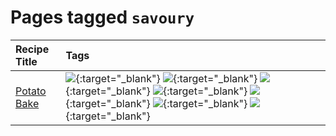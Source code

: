 # Pages tagged `savoury`

|Recipe Title|Tags
|:---|:---|
|[Potato Bake](../recipes/potatobake.md)|[![](https://img.shields.io/badge/tag-baked-c5d714)](tags/baked.md){:target="_blank"} [![](https://img.shields.io/badge/tag-cheesey-603dc8)](tags/cheesey.md){:target="_blank"} [![](https://img.shields.io/badge/tag-dairy-4b9e32)](tags/dairy.md){:target="_blank"} [![](https://img.shields.io/badge/tag-potato-2ebd3b)](tags/potato.md){:target="_blank"} [![](https://img.shields.io/badge/tag-savoury-8f457a)](tags/savoury.md){:target="_blank"} [![](https://img.shields.io/badge/tag-sides-12b63)](tags/sides.md){:target="_blank"} [![](https://img.shields.io/badge/tag-vegetarian-473080)](tags/vegetarian.md){:target="_blank"}|